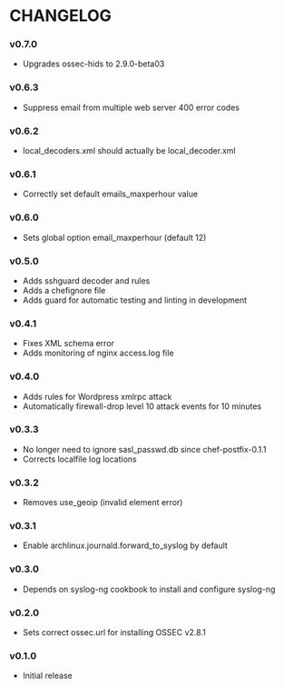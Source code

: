 CHANGELOG
=========

### v0.7.0
- Upgrades ossec-hids to 2.9.0-beta03

### v0.6.3
- Suppress email from multiple web server 400 error codes

### v0.6.2
- local_decoders.xml should actually be local_decoder.xml

### v0.6.1
- Correctly set default emails_maxperhour value

### v0.6.0
- Sets global option email_maxperhour (default 12)

### v0.5.0
- Adds sshguard decoder and rules
- Adds a chefignore file
- Adds guard for automatic testing and linting in development

### v0.4.1
- Fixes XML schema error
- Adds monitoring of nginx access.log file

### v0.4.0
- Adds rules for Wordpress xmlrpc attack
- Automatically firewall-drop level 10 attack events for 10 minutes

### v0.3.3
- No longer need to ignore sasl_passwd.db since chef-postfix-0.1.1
- Corrects localfile log locations

### v0.3.2
- Removes use_geoip (invalid element error)

### v0.3.1
- Enable archlinux.journald.forward_to_syslog by default

### v0.3.0
- Depends on syslog-ng cookbook to install and configure syslog-ng

### v0.2.0
- Sets correct ossec.url for installing OSSEC v2.8.1

### v0.1.0
- Initial release
